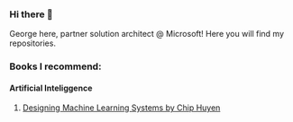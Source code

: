### Hi there 👋

George here, partner solution architect @ Microsoft! Here you will find my repositories.

### Books I recommend:

#### Artificial Inteliggence
1. [Designing Machine Learning Systems by Chip Huyen](https://www.amazon.com.br/Designing-Machine-Learning-Systems-English-ebook/dp/B0B1LGL2SR/ref=sr_1_2?crid=KHGGMGMO4GCN&dib=eyJ2IjoiMSJ9.CWbdihTV31PXD5AG-dmVaUMPHj0VLYaA7QEohRmmv02koZN3DJXc6pwhIHez_pK_ZmYE3PZkopE_0YQ7cXaBz_p_SmZqnOKrDWFzKSMpAjkSU41vUDe8bdunzc7xejbjJOU0PvKPvmzRFkrzyMzayHOpzGSn10H60RTPKjuFK_-NT9vPFikvEpwo7ckdVXdfzOOBPoudIROTmPoLFlTlE_aeJBaKUYw647v7SpoDECn89A0EDEkGE5QgL-fjPuRaK-cH2Og9SJqk98500XXTsg8WASoIdZS8_ARijVbdexI.uWmZLMMSOGPop1VGpCJcSDJStT0F52rIfvQcvoKakMQ&dib_tag=se&keywords=designing+machine+learning+systems&qid=1715166404&sprefix=designing+mac%2Caps%2C215&sr=8-2)

<!--
**glzbcrt/glzbcrt** is a ✨ _special_ ✨ repository because its `README.md` (this file) appears on your GitHub profile.

Here are some ideas to get you started:

- 🔭 I’m currently working on ...
- 🌱 I’m currently learning ...
- 👯 I’m looking to collaborate on ...
- 🤔 I’m looking for help with ...
- 💬 Ask me about ...
- 📫 How to reach me: ...
- 😄 Pronouns: ...
- ⚡ Fun fact: ...
-->
